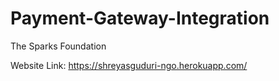 # Payment-Gateway-Integration
The Sparks Foundation

Website Link: https://shreyasguduri-ngo.herokuapp.com/
